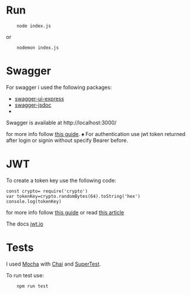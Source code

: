 
# Run 
````
    node index.js
````
or 
````
    nodemon index.js
````
# Swagger

For swagger i used the following packages:
- [swagger-ui-express](https://github.com/scottie1984/swagger-ui-express)
- [swagger-jsdoc](https://github.com/Surnet/swagger-jsdoc)
- 
Swagger is available at http://localhost:3000/

for more info follow [this guide](https://blog.logrocket.com/documenting-express-js-api-swagger/).
♠
For authentication use jwt token returned after login or signin without specify Bearer before.

# JWT
To create a token key use the following code:
````
const crypto= require('crypto')
var tokenKey=crypto.randomBytes(64).toString('hex')
console.log(tokenKey)
````
for more info follow [this guide](https://www.digitalocean.com/community/tutorials/nodejs-jwt-expressjs) or read [this article](https://medium.com/@prashantramnyc/authenticate-rest-apis-in-node-js-using-jwt-json-web-tokens-f0e97669aad3)

The docs [jwt.io](https://jwt.io/)

# Tests

I used [Mocha](https://mochajs.org/) with [Chai](https://www.chaijs.com/) and [SuperTest](https://github.com/ladjs/supertest#readme).

To run test use:
````
    npm run test
````